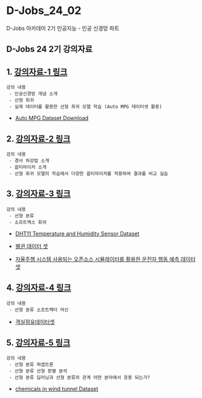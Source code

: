 # D-Jobs_24_02
D-Jobs 아카데미 2기 인공지능 - 인공 신경망 파트 

## D-Jobs 24 2기 강의자료 

## 1. [강의자료-1 링크](https://github.com/KangHoyong/D-Jobs_24_02/blob/main/%EA%B0%95%EC%9D%98%EC%9E%90%EB%A3%8C/%EC%9D%B8%EA%B3%B5%EC%8B%A0%EA%B2%BD%EB%A7%9D/%EC%9D%B8%EA%B3%B5%EC%8B%A0%EA%B2%BD%EB%A7%9D_01.pdf)

    강의 내용 
     - 인공신경망 개념 소개 
     - 선형 희귀 
     - 실제 데이터를 활용한 선형 희귀 모델 학습 (Auto MPG 데이터셋 활용)

* [Auto MPG Dataset Download](https://github.com/KangHoyong/D-Jobs_24_02/blob/main/%EC%8B%A4%EC%8A%B5%EC%9E%90%EB%A3%8C/%EC%9D%B8%EA%B3%B5%EC%8B%A0%EA%B2%BD%EB%A7%9D/auto-mpg.csv)

## 2. [강의자료-2 링크](https://github.com/KangHoyong/D-Jobs_24_02/blob/main/%EA%B0%95%EC%9D%98%EC%9E%90%EB%A3%8C/%EC%9D%B8%EA%B3%B5%EC%8B%A0%EA%B2%BD%EB%A7%9D/%EC%9D%B8%EA%B3%B5%EC%8B%A0%EA%B2%BD%EB%A7%9D_02.pdf)

    강의 내용 
     - 경사 하강법 소개 
     - 옵티마이저 소개
     - 선형 회귀 모델의 학습에서 다양한 옵티마이저를 적용하여 결과를 비교 실습 

## 3. [강의자료-3 링크](https://github.com/KangHoyong/D-Jobs_24_02/blob/main/%EA%B0%95%EC%9D%98%EC%9E%90%EB%A3%8C/%EC%9D%B8%EA%B3%B5%EC%8B%A0%EA%B2%BD%EB%A7%9D/%EC%9D%B8%EA%B3%B5%EC%8B%A0%EA%B2%BD%EB%A7%9D_03.pdf)
    
    강의 내용 
     - 선형 분류 
     - 소프트맥스 회귀 

* [DHT11 Temperature and Humidity Sensor Dataset](https://github.com/KangHoyong/D-Jobs_24_02/blob/main/%EC%8B%A4%EC%8A%B5%EC%9E%90%EB%A3%8C/%EC%9D%B8%EA%B3%B5%EC%8B%A0%EA%B2%BD%EB%A7%9D/DHT11_log_data.csv)

* [팽귄 데이터 셋](https://github.com/KangHoyong/D-Jobs_24_02/blob/main/%EC%8B%A4%EC%8A%B5%EC%9E%90%EB%A3%8C/%EC%9D%B8%EA%B3%B5%EC%8B%A0%EA%B2%BD%EB%A7%9D/processed_data.csv)

* [자율주행 시스템 사용되는 오픈소스 시뮬레이터를 활용한 운전자 행동 예측 데이터셋](https://github.com/KangHoyong/D-Jobs_24_02/blob/main/%EC%8B%A4%EC%8A%B5%EC%9E%90%EB%A3%8C/%EC%9D%B8%EA%B3%B5%EC%8B%A0%EA%B2%BD%EB%A7%9D/data.csv)

## 4. [강의자료-4 링크](https://github.com/KangHoyong/D-Jobs_24_02/blob/main/%EA%B0%95%EC%9D%98%EC%9E%90%EB%A3%8C/%EC%9D%B8%EA%B3%B5%EC%8B%A0%EA%B2%BD%EB%A7%9D/%EC%9D%B8%EA%B3%B5%EC%8B%A0%EA%B2%BD%EB%A7%9D_04.pdf)

    강의 내용 
     - 선형 분류 소프트백터 머신 

* [객실점유데이터셋](https://github.com/KangHoyong/D-Jobs_24_02/blob/main/%EC%8B%A4%EC%8A%B5%EC%9E%90%EB%A3%8C/%EC%9D%B8%EA%B3%B5%EC%8B%A0%EA%B2%BD%EB%A7%9D/Occupancy_Estimation.csv)


## 5. [강의자료-5 링크](https://github.com/KangHoyong/D-Jobs_24_02/blob/main/%EA%B0%95%EC%9D%98%EC%9E%90%EB%A3%8C/%EC%9D%B8%EA%B3%B5%EC%8B%A0%EA%B2%BD%EB%A7%9D/%EC%9D%B8%EA%B3%B5%EC%8B%A0%EA%B2%BD%EB%A7%9D_05.pdf)

    강의 내용 
     - 선형 분류 퍼셉트론 
     - 선형 분류 선형 판별 분석 
     - 선형 분류 딥러닝과 선형 분류의 관계 어떤 분야에서 응용 되는가? 

* [chemicals in wind tunnel Dataset](https://github.com/KangHoyong/D-Jobs_24_02/blob/main/%EC%8B%A4%EC%8A%B5%EC%9E%90%EB%A3%8C/%EC%9D%B8%EA%B3%B5%EC%8B%A0%EA%B2%BD%EB%A7%9D/chemicals_in_wind_tunnel.csv)

